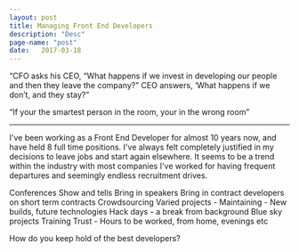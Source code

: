 ```yaml
---
layout: post
title: Managing Front End Developers
description: "Desc"
page-name: "post"
date:   2017-03-18
---
```


“CFO asks his CEO, “What happens if we invest in developing our people and then they leave the company?” CEO answers, ‘What happens if we don’t, and they stay?”

“If your the smartest person in the room, your in the wrong room”



-------------------------------------------------------------------------------------------------------

I've been working as a Front End Developer for almost 10 years now, and have held 8 full time positions. I've always felt completely justified in my decisions to leave jobs and start again elsewhere. It seems to be a trend within the industry with most companies I've worked for having frequent departures and seemingly endless recruitment drives.

Conferences
Show and tells
Bring in speakers
Bring in contract developers on short term contracts
Crowdsourcing
Varied projects - Maintaining - New builds, future technologies
Hack days - a break from background
Blue sky projects
Training
Trust - Hours to be worked, from home, evenings etc




How do you keep hold of the best developers?

